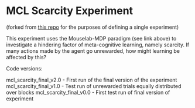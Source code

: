 # MCL Scarcity Experiment

(forked from [this repo](https://github.com/RationalityEnhancementGroup/mouselab-mdp-example/tree/jsPsych-v7.2.1) for the purposes of defining a single experiment)

This experiment uses the Mouselab-MDP paradigm (see link above) to investigate a hindering factor of meta-cognitive learning, namely scarcity. If many actions made by the agent go unrewarded, how might learning be affected by this?


Code versions:

mcl_scarcity_final_v2.0 - First run of the final version of the experiment
mcl_scarcity_final_v1.0 - Test run of unrewarded trials equally distributed over blocks
mcl_scarcity_final_v0.0 - First test run of final version of experiment